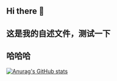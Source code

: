 ## Hi there 👋
## 这是我的自述文件，测试一下
## 哈哈哈
[![Anurag's GitHub stats](https://github-readme-stats.vercel.app/api?username=gaichao168&locale=cn)](https://github.com/anuraghazra/github-readme-stats)

<!--
**gaichao168/gaichao168** is a ✨ _special_ ✨ repository because its `README.md` (this file) appears on your GitHub profile.

Here are some ideas to get you started:

- 🔭 I’m currently working on ...
- 🌱 I’m currently learning ...
- 👯 I’m looking to collaborate on ...
- 🤔 I’m looking for help with ...
- 💬 Ask me about ...
- 📫 How to reach me: ...
- 😄 Pronouns: ...
- ⚡ Fun fact: ...
-->

